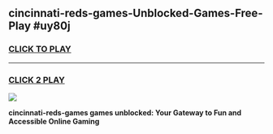 
## cincinnati-reds-games-Unblocked-Games-Free-Play #uy80j
<h3>
<a href="https://us.freeplayer.one?title=cincinnati-reds-games&ref=9M">CLICK TO PLAY</a></h3>
<hr>

<h3>
<a href="https://us.freeplayer.one?title=cincinnati-reds-games&ref=9M">CLICK 2 PLAY</a>
  
</h3>

<a href="https://us.freeplayer.one?title=cincinnati-reds-games&ref=9M"><img src="https://clearcache.store/games.png"></a>


**cincinnati-reds-games games unblocked: Your Gateway to Fun and Accessible Online Gaming**
